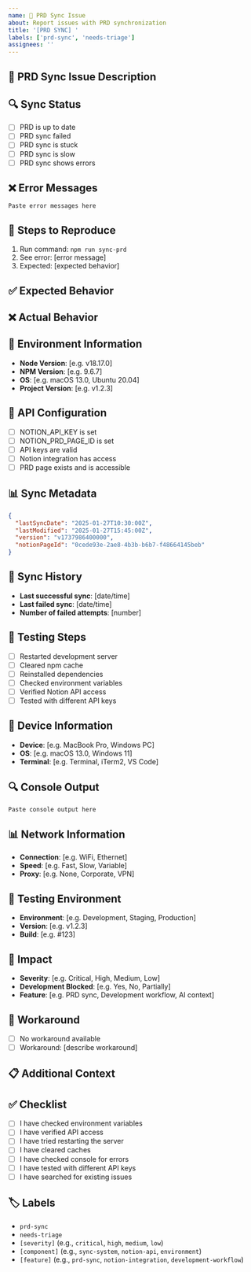 ```yaml
---
name: 🔄 PRD Sync Issue
about: Report issues with PRD synchronization
title: '[PRD SYNC] '
labels: ['prd-sync', 'needs-triage']
assignees: ''
---
```


## 🔄 **PRD Sync Issue Description**
<!-- Describe the PRD sync issue you're experiencing -->

## 🔍 **Sync Status**
<!-- Current sync status -->
- [ ] PRD is up to date
- [ ] PRD sync failed
- [ ] PRD sync is stuck
- [ ] PRD sync is slow
- [ ] PRD sync shows errors

## ❌ **Error Messages**
<!-- Any error messages or warnings -->
```
Paste error messages here
```

## 🔄 **Steps to Reproduce**
<!-- Steps to reproduce the sync issue -->
1. Run command: `npm run sync-prd`
2. See error: [error message]
3. Expected: [expected behavior]

## ✅ **Expected Behavior**
<!-- What should happen during PRD sync -->

## ❌ **Actual Behavior**
<!-- What actually happens during PRD sync -->

## 🔧 **Environment Information**
<!-- Environment details -->
- **Node Version**: [e.g. v18.17.0]
- **NPM Version**: [e.g. 9.6.7]
- **OS**: [e.g. macOS 13.0, Ubuntu 20.04]
- **Project Version**: [e.g. v1.2.3]

## 🔑 **API Configuration**
<!-- API configuration status -->
- [ ] NOTION_API_KEY is set
- [ ] NOTION_PRD_PAGE_ID is set
- [ ] API keys are valid
- [ ] Notion integration has access
- [ ] PRD page exists and is accessible

## 📊 **Sync Metadata**
<!-- Current sync metadata -->
```json
{
  "lastSyncDate": "2025-01-27T10:30:00Z",
  "lastModified": "2025-01-27T15:45:00Z",
  "version": "v1737986400000",
  "notionPageId": "0cede93e-2ae8-4b3b-b6b7-f48664145beb"
}
```

## 🔄 **Sync History**
<!-- Recent sync attempts -->
- **Last successful sync**: [date/time]
- **Last failed sync**: [date/time]
- **Number of failed attempts**: [number]

## 🧪 **Testing Steps**
<!-- Steps you've tried to resolve the issue -->
- [ ] Restarted development server
- [ ] Cleared npm cache
- [ ] Reinstalled dependencies
- [ ] Checked environment variables
- [ ] Verified Notion API access
- [ ] Tested with different API keys

## 📱 **Device Information**
<!-- Device and browser information -->
- **Device**: [e.g. MacBook Pro, Windows PC]
- **OS**: [e.g. macOS 13.0, Windows 11]
- **Terminal**: [e.g. Terminal, iTerm2, VS Code]

## 🔍 **Console Output**
<!-- Console output during sync -->
```
Paste console output here
```

## 📊 **Network Information**
<!-- Network-related information -->
- **Connection**: [e.g. WiFi, Ethernet]
- **Speed**: [e.g. Fast, Slow, Variable]
- **Proxy**: [e.g. None, Corporate, VPN]

## 🧪 **Testing Environment**
<!-- Testing environment details -->
- **Environment**: [e.g. Development, Staging, Production]
- **Version**: [e.g. v1.2.3]
- **Build**: [e.g. #123]

## 🎯 **Impact**
<!-- Impact assessment -->
- **Severity**: [e.g. Critical, High, Medium, Low]
- **Development Blocked**: [e.g. Yes, No, Partially]
- **Feature**: [e.g. PRD sync, Development workflow, AI context]

## 🔧 **Workaround**
<!-- Any workaround or temporary solution -->
- [ ] No workaround available
- [ ] Workaround: [describe workaround]

## 📋 **Additional Context**
<!-- Add any other context about the PRD sync issue here -->

## ✅ **Checklist**
<!-- Pre-submission checklist -->
- [ ] I have checked environment variables
- [ ] I have verified API access
- [ ] I have tried restarting the server
- [ ] I have cleared caches
- [ ] I have checked console for errors
- [ ] I have tested with different API keys
- [ ] I have searched for existing issues

## 🏷️ **Labels**
<!-- Suggested labels for this issue -->
- `prd-sync`
- `needs-triage`
- `[severity]` (e.g., `critical`, `high`, `medium`, `low`)
- `[component]` (e.g., `sync-system`, `notion-api`, `environment`)
- `[feature]` (e.g., `prd-sync`, `notion-integration`, `development-workflow`)
